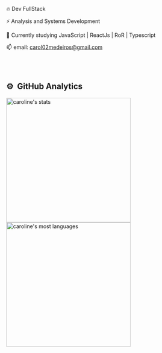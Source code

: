 🔥 Dev FullStack 

⚡ Analysis and Systems Development

🌱 Currently studying JavaScript | ReactJs | RoR | Typescript 

📫 email: carol02medeiros@gmail.com



<br> <br>

## ⚙️ &nbsp;GitHub Analytics

<p align="left">
<img width="330em" src="https://github-readme-stats.vercel.app/api?username=caroline-medeiros&show_icons=true&theme=vision-friendly-dark" alt="caroline's stats"/> <br>
<img width="330em" src="https://github-readme-stats.vercel.app/api/top-langs/?username=caroline-medeiros&layout=compact&theme=vision-friendly-dark" alt="caroline's most languages"/>
</p>

<br><br>
